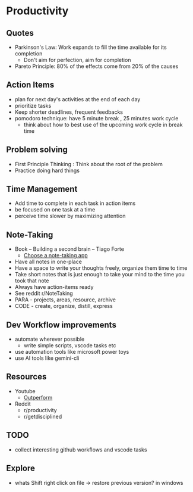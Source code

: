 # Productivity
## Quotes
- Parkinson's Law: Work expands to fill the time available for its completion
  - Don't aim for perfection, aim for completion
- Pareto Principle: 80% of the effects come from 20% of the causes

## Action Items
- plan for next day's activities at the end of each day
- prioritize tasks
- Keep shorter deadlines, frequent feedbacks
- pomodoro technique: have 5 minute break , 25 minutes work cycle
  - think about how to best use of the upcoming work cycle in break time

## Problem solving
- First Principle Thinking : Think about the root of the problem
- Practice doing hard things

## Time Management
- Add time to complete in each task in action items
- be focused on one task at a time
- perceive time slower by maximizing attention

## Note-Taking
- Book – Building a second brain – Tiago Forte
  - [Choose a note-taking app](https://www.buildingasecondbrain.com/resources)
- Have all notes in one-place
- Have a space to write your thoughts freely, organize them time to time
- Take short notes that is just enough to take your mind to the time you took that note
- Always have action-items ready
- See reddit r/NoteTaking
- PARA - projects, areas, resource, archive
- CODE - create, organize, distill, express

## Dev Workflow improvements
- automate wherever possible
  - write simple scripts, vscode tasks etc
- use automation tools like microsoft power toys
- use AI tools like gemini-cli

## Resources
- Youtube
  - [Outperform](https://www.youtube.com/@OutperformMP)
- Reddit
  - r/productivity
  - r/getdisciplined 

## TODO
- collect interesting github workflows and vscode tasks

## Explore
- whats Shift right click on file -> restore previous version? in windows